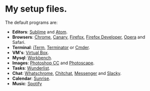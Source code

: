 # My setup files.

The default programs are:

- **Editors**: [Sublime][sublime] and [Atom][atom].
- **Browsers**: [Chrome][chrome], [Canary][canary], [Firefox][firefox], [Firefox Developer][developer], [Opera][opera] and Safari.
- **Terminal**: [iTerm][iterm], [Terminator][terminator] or [Cmder][cmder].
- **VM's**: [Virtual Box][virtualbox].
- **Mysql**: [Workbench][workbench].
- **Images**: [Photoshop CC][photoshop] and [Photoscape][photoscape].
- **Tasks**: [Wunderlist][wunderlist].
- **Chat**: [Whatschrome][extensions], [Chitchat][extensions], [Messenger][extensions] and [Slacky][extensions].
- **Calendar**: [Sunrise][sunrise].
- **Music**: [Spotify][spotify]

[sublime]: http://www.sublimetext.com/
[atom]: https://atom.io/
[chrome]: https://www.google.com/chrome/browser/desktop/index.html
[canary]: https://www.google.com.br/chrome/browser/canary.html
[firefox]: https://www.mozilla.org/en-US/firefox/new/
[developer]: https://www.mozilla.org/en-US/firefox/developer/
[opera]: http://www.opera.com/
[iterm]: https://www.iterm2.com/
[terminator]: http://gnometerminator.blogspot.com.br/p/introduction.html
[cmder]: http://cmder.net/
[virtualbox]: https://www.virtualbox.org/
[workbench]: https://www.mysql.com/products/workbench/
[photoshop]: http://www.adobe.com/br/products/photoshop.html
[photoscape]: http://www.photoscape.org/ps/main/index.php
[wunderlist]: https://www.wunderlist.com/
[extensions]: https://chrome.google.com/webstore/category/extensions
[sunrise]: https://calendar.sunrise.am/
[spotify]: https://www.spotify.com
